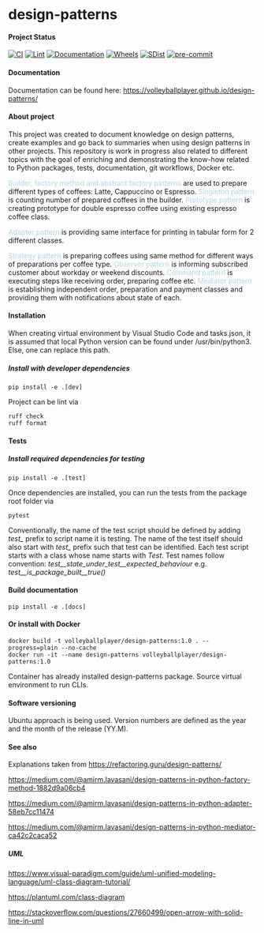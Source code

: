 # design-patterns

#### Project Status

[![CI](https://github.com/VolleyballPlayer/design-patterns/actions/workflows/ci.yml/badge.svg)](https://github.com/VolleyballPlayer/design-patterns/actions/workflows/ci.yml)
[![Lint](https://github.com/VolleyballPlayer/design-patterns/actions/workflows/linter.yml/badge.svg)](https://github.com/VolleyballPlayer/design-patterns/actions/workflows/linter.yml)
[![Documentation](https://github.com/VolleyballPlayer/design-patterns/actions/workflows/gh-pages.yml/badge.svg)](https://github.com/VolleyballPlayer/design-patterns/actions/workflows/gh-pages.yml)
[![Wheels](https://github.com/VolleyballPlayer/design-patterns/actions/workflows/wheels.yml/badge.svg)](https://github.com/VolleyballPlayer/design-patterns/actions/workflows/wheels.yml)
[![SDist](https://github.com/VolleyballPlayer/design-patterns/actions/workflows/sdist.yml/badge.svg)](https://github.com/VolleyballPlayer/design-patterns/actions/workflows/sdist.yml)
[![pre-commit](https://img.shields.io/badge/pre--commit-enabled-brightgreen?logo=pre-commit)](https://github.com/pre-commit/pre-commit)

#### Documentation

Documentation can be found here: https://volleyballplayer.github.io/design-patterns/

#### About project

This project was created to document knowledge on design patterns, create examples and go back to summaries when using design patterns in other projects. This repository is work in progress also related to different topics with the goal of enriching and demonstrating the know-how related to Python packages, tests, documentation, git workflows, Docker etc.

<span style="color:lightblue">Builder, factory method and abstract factory patterns</span> are used to prepare different types of coffees: Latte, Cappuccino or Espresso.
<span style="color:lightblue">Singleton pattern</span> is counting number of prepared coffees in the builder.
<span style="color:lightblue">Prototype pattern</span> is creating prototype for double espresso coffee using existing espresso coffee class.

<span style="color:lightblue">Adapter pattern</span> is providing same interface for printing in tabular form for 2 different classes.

<span style="color:lightblue">Strategy pattern</span> is preparing coffees using same method for
different ways of preparations per coffee type.
<span style="color:lightblue">Observer pattern</span> is informing subscribed customer about workday or weekend discounts.
<span style="color:lightblue">Command pattern</span> is executing steps like receiving order, preparing coffee etc.
<span style="color:lightblue">Mediator pattern</span> is establishing independent order, preparation and payment classes and providing them with notifications about state of each.

#### Installation

When creating virtual environment by Visual Studio Code and tasks.json, it is assumed that local Python version can be found under /usr/bin/python3. Else, one can replace this path.

##### Install with developer dependencies

``` shell
pip install -e .[dev]
```

Project can be lint via

``` shell
ruff check
ruff format
```

#### Tests

##### Install required dependencies for testing

``` shell
pip install -e .[test]
```

Once dependencies are installed, you can run the tests from the package root folder via

``` shell
pytest
```

Conventionally, the name of the test script should be defined by adding *test_* prefix to script name it is testing. The name of the test itself should also start with *test_* prefix such that test can be identified. Each test script starts with a class whose name starts with *Test*. Test names follow convention: *test__state_under_test__expected_behaviour* e.g. *test__is_package_built__true()*

#### Build documentation

``` shell
pip install -e .[docs]
```

#### Or install with Docker

``` shell
docker build -t volleyballplayer/design-patterns:1.0 . --progress=plain --no-cache
docker run -it --name design-patterns volleyballplayer/design-patterns:1.0
```
Container has already installed design-patterns package. Source virtual environment to run CLIs.

#### Software versioning

Ubuntu approach is being used. Version numbers are defined as the year and the month of the release (YY.M).

#### See also

Explanations taken from https://refactoring.guru/design-patterns/

https://medium.com/@amirm.lavasani/design-patterns-in-python-factory-method-1882d9a06cb4

https://medium.com/@amirm.lavasani/design-patterns-in-python-adapter-58eb7cc11474

https://medium.com/@amirm.lavasani/design-patterns-in-python-mediator-ca42c2caca52

##### UML
https://www.visual-paradigm.com/guide/uml-unified-modeling-language/uml-class-diagram-tutorial/

https://plantuml.com/class-diagram

https://stackoverflow.com/questions/27660499/open-arrow-with-solid-line-in-uml
